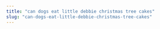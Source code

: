 ```yaml
---
title: "can dogs eat little debbie christmas tree cakes"
slug: "can-dogs-eat-little-debbie-christmas-tree-cakes"
---
```


